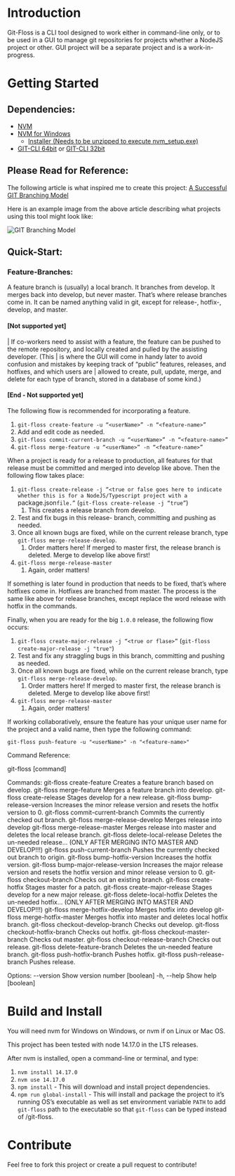 # Introduction 
Git-Floss is a CLI tool designed to work either in command-line only, or to be used in a GUI to manage git repositories for projects whether a NodeJS project or other. GUI project will be a separate project and is a work-in-progress.

# Getting Started

## Dependencies:

- [NVM](https://github.com/nvm-sh/nvm.git)
- [NVM for Windows](https://github.com/coreybutler/nvm-windows.git)
  - [Installer (Needs to be unzipped to execute nvm_setup.exe)](https://github.com/coreybutler/nvm-windows/releases/download/1.1.7/nvm-setup.zip)
- [GIT-CLI 64bit](https://github.com/git-for-windows/git/releases/download/v2.31.1.windows.1/Git-2.31.1-64-bit.exe) or [GIT-CLI 32bit](https://github.com/git-for-windows/git/releases/download/v2.31.1.windows.1/Git-2.31.1-32-bit.exe)

## Please Read for Reference:

The following article is what inspired me to create this project: [A Successful GIT Branching Model](https://nvie.com/posts/a-successful-git-branching-model/)

Here is an example image from the above article describing what projects using this tool might look like:

![GIT Branching Model](https://nvie.com/img/git-model@2x.png)

## Quick-Start:

### Feature-Branches:

A feature branch is (usually) a local branch. It branches from develop. It merges back into develop, but never master. That’s where release branches come in. It can be named anything valid in git, except for release-<version>, hotfix-<version>, develop, and master.

#### [Not supported yet]

|    If co-workers need to assist with a feature, the feature can be pushed to the remote repository, and locally created and pulled by the assisting developer. (This |    is where the GUI will come in handy later to avoid confusion and mistakes by keeping track of “public” features, releases, and hotfixes, and which users are    |    allowed to create, pull, update, merge, and delete for each type of branch, stored in a database of some kind.)

#### [End - Not supported yet]

The following flow is recommended for incorporating a feature.

1. `git-floss create-feature -u “<userName>” -n “<feature-name>”`
2. Add and edit code as needed.
3. `git-floss commit-current-branch -u “<userName>” -n “<feature-name>”`
4. `git-floss merge-feature -u “<userName>” -n “<feature-name>”`

When a project is ready for a release to production, all features for that release must be committed and merged into develop like above. Then the following flow takes place:

1. `git-floss create-release -j “<true or false goes here to indicate whether this is for a NodeJS/Typescript project with a `package.json` file.” ` (`git-floss create-release -j “true”`)
   1. This creates a release branch from develop.
2. Test and fix bugs in this release-<version> branch, committing and pushing as needed.
3. Once all known bugs are fixed, while on the current release branch, type `git-floss merge-release-develop`.
   1. Order matters here! If merged to master first, the release branch is deleted. Merge to develop like above first!
4. `git-floss merge-release-master`
   1. Again, order matters!

If something is later found in production that needs to be fixed, that’s where hotfixes come in. Hotfixes are branched from master. The process is the same like above for release branches, except replace the word release with hotfix in the commands.

Finally, when you are ready for the big `1.0.0` release, the following flow occurs:

1. `git-floss create-major-release -j “<true or flase>”` (`git-floss create-major-release -j "true"`)
2. Test and fix any straggling bugs in this branch, committing and pushing as needed.
3. Once all known bugs are fixed, while on the current release branch, type `git-floss merge-release-develop`.
   1. Order matters here! If merged to master first, the release branch is deleted. Merge to develop like above first!
4. `git-floss merge-release-master`
   1. Again, order matters!

If working collaboratively, ensure the feature has your unique user name for the project and a valid name, then type the following command:

`git-floss push-feature -u "<userName>" -n "<feature-name>"`

Command Reference:

git-floss [command]

Commands:
  git-floss create-feature              Creates a feature branch based on develop.
  git-floss merge-feature               Merges a feature branch into develop.
  git-floss create-release              Stages develop for a new release.
  git-floss bump-release-version        Increases the minor release version and
                                     resets the hotfix version to 0.
  git-floss commit-current-branch       Commits the currently checked out branch.
  git-floss merge-release-develop       Merges release into develop
  git-floss merge-release-master        Merges release into master and deletes the
                                     local release branch.
  git-floss delete-local-release        Deletes the un-needed release... (ONLY AFTER
                                     MERGING INTO MASTER AND DEVELOP!!!)
  git-floss push-current-branch         Pushes the currently checked out branch to
                                     origin.
  git-floss bump-hotfix-version         Increases the hotfix version.
  git-floss bump-major-release-version  Increases the major release version and
                                     resets the hotfix version and minor release
                                     version to 0.
  git-floss checkout-branch             Checks out an existing branch.
  git-floss create-hotfix               Stages master for a patch.
  git-floss create-major-release        Stages develop for a new major release.
  git-floss delete-local-hotfix         Deletes the un-needed hotfix... (ONLY AFTER
                                     MERGING INTO MASTER AND DEVELOP!!!)
  git-floss merge-hotfix-develop        Merges hotfix into develop
  git-floss merge-hotfix-master         Merges hotfix into master and deletes local
                                     hotfix branch.
  git-floss checkout-develop-branch     Checks out develop.
  git-floss checkout-hotfix-branch      Checks out hotfix.
  git-floss checkout-master-branch      Checks out master.
  git-floss checkout-release-branch     Checks out release.
  git-floss delete-feature-branch       Deletes the un-needed feature branch.
  git-floss push-hotfix-branch          Pushes hotfix.
  git-floss push-release-branch         Pushes release.

Options:
      --version  Show version number                                   [boolean]
  -h, --help     Show help                                             [boolean]

# Build and Install

You will need nvm for Windows on Windows, or nvm if on Linux or Mac OS.

This project has been tested with node 14.17.0 in the LTS releases.

After nvm is installed, open a command-line or terminal, and type:

1. `nvm install 14.17.0`
2. `nvm use 14.17.0`
3. `npm install` - This will download and install project dependencies.
4. `npm run global-install` - This will install and package the project to it’s running OS’s executable as well as set environment variable `PATH` to add `git-floss` path to the executable so that `git-floss` can be typed instead of <path-to-git-floss>/git-floss.

# Contribute

Feel free to fork this project or create a pull request to contribute!